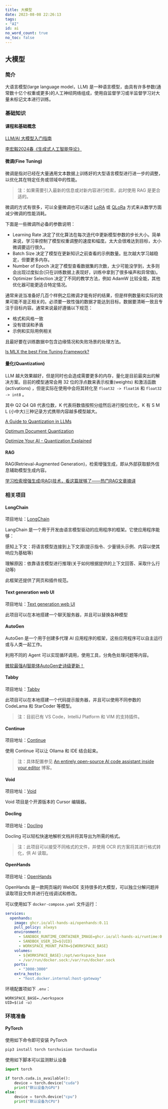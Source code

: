 ```yaml
---
title: 大模型
date: 2023-08-08 22:26:13
tags:
- "AI"
id: ai
no_word_count: true
no_toc: false
---
```


## 大模型

### 简介

大语言模型(large language model，LLM) 是一种语言模型，由具有许多参数(通常数十亿个权重或更多)的人工神经网络组成，使用自监督学习或半监督学习对大量未标记文本进行训练。

### 基础知识

#### 课程和基础概念

[LLM/AI 大模型入门指南](https://zhuanlan.zhihu.com/p/722000336)

[李宏毅2024春《生成式人工智能导论》](https://www.bilibili.com/video/BV1BJ4m1e7g8)

#### 微调(Fine Tuning)

微调是指对已经在大量通用文本数据上训练好的大型语言模型进行进一步的调整，以优化其在特定任务或领域中的性能。

> 注：如果需要引入最新的信息或对新内容进行检索，此时使用 RAG 是更合适的。

微调的方式有很多，可以全量微调也可以通过 [LoRA](https://github.com/microsoft/LoRA) 或 [QLoRa](https://github.com/artidoro/qlora) 方式来从数学方面减少微调的性能消耗。

下面是一些微调所必备的参数说明：

- Learning Rate 决定了优化算法在每次迭代中更新模型参数的步长大小。简单来说，学习率控制了模型权重调整的速度和幅度。太大会很难达到目标，太小微调要运行很久。
- Batch Size 决定了模型在更新知识之前查看的示例数量。批次越大学习越稳定，但要更多内存。
- Number of Epoch 决定了模型查看数据集的次数，太少可能没学到，太多则会出现过度拟合(只在训练数据上表现好，训练中拿到了很多噪声和异常值)。
- Optimizer Selection 决定了不同的教学方法，例如 AdamW 比较全能，其他优化器可能更适合特定情况。

通常来说当准备好几百个样例之后微调才能有好的结果，但是样例数量和实际的效果可能不是正相关的。必须要一致性强的数据才能达到目标。数据要清晰一致且专注于目标内容。通常来说最好遵循以下规范：

- 格式和风格一致
- 没有错误和矛盾
- 示例和实际用例相关

且最好要在训练数据中包含边缘情况和失败场景的处理方法。

[Is MLX the best Fine Tuning Framework?](https://www.youtube.com/watch?v=BCfCdTp-fdM)

#### 量化(Quantization)

LLM 越大效果越好，但是同时也会造成需要更多的内存，量化是目前最突出的解决方案。目前的模型通常会用 32 位的浮点数来表示权重(weights) 和激活函数 (activations) ，但是实际在使用中会将其转化至 `float32 -> float16` 和 `float32 -> int8` 。

其中 Q2 Q4 Q8 代表位数，K 代表将数值按照分组然后进行按位优化，K 有 S M L (小中大)三种记录方式携带内容越多模型越大。

[A Guide to Quantization in LLMs](https://symbl.ai/developers/blog/a-guide-to-quantization-in-llms/)

[Optimum Document Quantization](https://huggingface.co/docs/optimum/en/concept_guides/quantization)

[Optimize Your AI - Quantization Explained](https://www.youtube.com/watch?v=K75j8MkwgJ0)

#### RAG

RAG(Retrieval-Augmented Generation)，检索增强生成，即从外部获取额外信息辅助模型生成内容。

[学习检索增强生成(RAG)技术，看这篇就够了——热门RAG文章摘译](https://zhuanlan.zhihu.com/p/673392898)

### 相关项目

#### LongChain

项目地址：[LongChain](https://github.com/langchain-ai/langchain)

LangChain 是一个用于开发由语言模型驱动的应用程序的框架。它使应用程序能够：

感知上下文：将语言模型连接到上下文源(提示指令、少量镜头示例、内容以使其响应为基础等)

理解原因：依靠语言模型进行推理(关于如何根据提供的上下文回答、采取什么行动等)

此框架还提供了网页和插件规范。

#### Text generation web UI

项目地址：[Text generation web UI](https://github.com/oobabooga/text-generation-webui)

此项目可以在本地搭建一个聊天服务器，并且可以替换各种模型

#### AutoGen

AutoGen 是一个用于创建多代理 AI 应用程序的框架，这些应用程序可以自主运行或与人类一起工作。

利用不同的 Agent 可以实现循环调用，使用工具，分角色处理问题等内容。

[微软最强AI智能体AutoGen史诗级更新！](https://www.youtube.com/watch?v=IrTEDPnEVvU)

#### Tabby

项目地址：[Tabby](https://github.com/TabbyML/tabby)

此项目可以在本地搭建一个代码提示服务器，并且可以使用不同参数的 CodeLama 和 StarCoder 等模型。

> 注：目前已有 VS Code，IntelliJ Platform 和 VIM 的支持插件。 

#### Continue 

项目地址：[Continue](https://github.com/continuedev/continue)

使用 Continue 可以让 Ollama 和 IDE 结合起来。

> 注：具体配置参见 [An entirely open-source AI code assistant inside your editor](https://ollama.com/blog/continue-code-assistant) 博客。

#### Void

项目地址：[Void](https://github.com/voideditor/void)

Void 项目是个开源版本的 Cursor 编辑器。

#### Docling

项目地址：[Docling](https://github.com/DS4SD/docling)

Docling 可以轻松快速地解析文档并将其导出为所需的格式。

> 注：此项目可以接受不同格式的文件，并使用 OCR 的方案将其进行格式转化，供 AI 读取。

#### OpenHands

项目地址：[OpenHands](https://github.com/All-Hands-AI/OpenHands)

OpenHands 是一款网页端的 WebIDE 支持很多的大模型，可以独立分解问题并读取项目文件并进行在线调试和修改。

可以使用如下 `docker-compose.yaml` 文件运行：

```yaml
services:
  openhands:
    image: ghcr.io/all-hands-ai/openhands:0.11
    pull_policy: always
    environment:
      - SANDBOX_RUNTIME_CONTAINER_IMAGE=ghcr.io/all-hands-ai/runtime:0.11-nikolaik
      - SANDBOX_USER_ID=${UID}
      - WORKSPACE_MOUNT_PATH=${WORKSPACE_BASE}
    volumes:
      - ${WORKSPACE_BASE}:/opt/workspace_base
      - /var/run/docker.sock:/var/run/docker.sock
    ports:
      - "3000:3000"
    extra_hosts:
      - "host.docker.internal:host-gateway"
```

环境配置项如下 `.env`：

```env
WORKSPACE_BASE=./workspace
UID=$(id -u)
```

### 环境准备

#### PyTorch

使用如下命令即可安装 PyTorch

```bash
pip3 install torch torchvision torchaudio
```

使用如下脚本可以监测默认设备

```python
import torch

if torch.cuda.is_available():
    device = torch.device("cuda")
    print("默认设备为GPU")
else:
    device = torch.device("cpu")
    print("默认设备为CPU")
```
